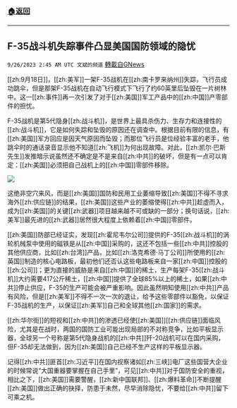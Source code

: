 ###  [:house:返回](README.md)
---


## F-35战斗机失踪事件凸显美国国防领域的隐忧
`9/26/2023 2:45 AM UTC 文斌的频道` [轉載自GNews](https://gnews.org/articles/1740705)

[[zh:9月18日]]，[[zh:美军]]一架F-35战机在[[zh:南卡罗来纳州]]失踪，飞行员成功跳伞，但是那架F-35战机在自动飞行模式下飞行了约60英里后坠毁在一片树林中。这一[[zh:事件]]再一次引发了对于[[zh:美国]]军工产品中的[[zh:中国]]产零部件的担忧。

F-35战机是第5代隐身[[zh:战斗机]]，是世界上最具杀伤力、生存力和连接性的[[zh:战斗机]]，它是如何失踪和坠毁的原因还在调查中。根据目前有限的信息，有[[zh:美国]]军方回应是因天气原因而坠毁；而那位飞行员是位经验丰富的老手，他跳伞时的通话录音显示他不知道[[zh:飞机]]为何出现故障。对此，[[zh:凯尔·巴斯先生]]发推暗示说虽然还不确定是不是来自[[zh:中共]]的破坏，但是有一点可以肯定：[[zh:美国]]必须把自己战机上的[[zh:中国]]零部件移除。

![](ipfs://QmSKUDXvoWKuDYrYoyKKQqGcp94MUdwNW4ZgTLTCE9HzPc?.png)

这绝非空穴来风，而是[[zh:美国]]国防和民用工业萎缩导致[[zh:美国]]不得不寻求海外[[zh:供应链]]的结果，[[zh:美国]]这些产业的萎缩使得[[zh:中共]]趁虚而入，成为[[zh:美国]]的关键[[zh:武器]]项目越来越不可或缺的一部分；换句话说，[[zh:美军]]最先进的[[zh:武器]]居然很大程度上依赖着[[zh:中国]]零部件。

[[zh:美国]]防部已经证实，发现[[zh:霍尼韦尔公司]]提供的F-35[[zh:战斗机]]的涡轮机械泵中使用的磁铁是从[[zh:中国]]采购的，这还不包括一些[[zh:中共]]控股的其他供应商，比如[[zh:台湾]]产品，比如[[zh:洛克希德·马丁公司]]所使用的[[zh:英国]]制造的核心电路板，最初他们还否认这些电路板来自一家[[zh:中国]]控股的[[zh:公司]]；更为直接的威胁是来自[[zh:中国]]的稀土，生产每架F-35[[zh:战斗机]]大约需要417公斤稀土，[[zh:中国]]提供了全球85%以上的稀土，如果[[zh:中共]]停止供应，F-35的生产可能会被严重影响。因此虽然明知使用[[zh:中共]]产品有风险，但是[[zh:美军]]不得不一次一次的退让，给予这些零部件以豁免，以保证F-35战机的生产，以保证[[zh:美军]]自己和全球其他[[zh:国家]]的需求。

[[zh:华尔街]]的短视和[[zh:中共]]的渗透已经使[[zh:美国]][[zh:供应链]]面临风险，尤其是在战时，两国的国防工业可能出现局部的不对称竞争，比如平板显示器，全球另一个号称是第5代隐身战机的[[zh:中共]]歼-20战机可以在国内采购，但F-35却无法做到，因为[[zh:美国]]自己已经不生产这样的平板显示器。

记得[[zh:中共]]匪首[[zh:习近平]]在国内视察诸如[[zh:三峡]]电厂这些国营大企业的时候常说“大国重器要掌握在自己手里”，可见[[zh:中共]]对于国防安全的重视，相比之下，[[zh:美国]]需要警醒，[[zh:新中国联邦]]、[[zh:爆料革命]]不断提醒[[zh:美国]]做出正确的抉择，防患于未然，尽早消除隐忧，不要给[[zh:中共]]留下可乘之机。
